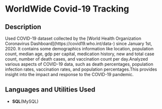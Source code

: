 <h1>WorldWide Covid-19 Tracking</h1>


<h2>Description</h2>
Used COVID-19 dataset collected by the [World Health Organization Coronavirus Dashboard](https://covid19.who.int/data-) since January 1st, 2020. It contains some demographics information like location, population count, median age, gdp per capital, medication history, new and total case count, number of death cases, and vaccination count per day.Analyzed various aspects of COVID-19 data, such as death percentages, population infection rates, vaccination rates, and population percentages.This provides insight into the impact and response to the COVID-19 pandemic. 

<br />

<h2>Languages and Utilities Used</h2>

- <b>SQL</b>(MySQL)  

<!--
 ```diff
- text in red
+ text in green
! text in orange
# text in gray
@@ text in purple (and bold)@@
```
--!>
